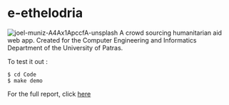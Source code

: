 # e-ethelodria
![joel-muniz-A4Ax1ApccfA-unsplash](https://github.com/user-attachments/assets/7335c6cf-c779-46d8-97a2-ad7a21fd71f2)
A crowd sourcing humanitarian aid web app. Created for the Computer Engineering and Informatics Department of the University of Patras.

To test it out :

```
$ cd Code
$ make demo
```

For the full report, click [here](https://github.com/iloudaros/e-ethelodria/blob/beta/Documentation/Report/e-ethelodria%20Report.pdf) 

